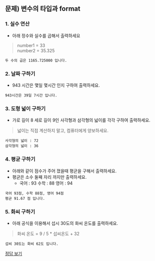 ## 문제) 변수의 타입과 format

### 1. 실수 연산
* 아래 정수와 실수를 곱해서 출력하세요

> number1 = 33  
> number2 = 35.325
 
```
두 수의 곱은 1165.725000 입니다.
```

### 2. 날짜 구하기 
* 943 시간은 몇일 몇시간 인지 구하여 출력하세요.

 
```
943시간은 39일 7시간 입니다.
```


### 3. 도형 넓이 구하기 
* 가로 길이 8 세로 길이 9인 사각형과 삼각형의 넓이를 각각 구하여 출력하세요.
> 넓이는 직접 계산하지 말고, 컴퓨터에게 양보하세요.  


```
사각형의 넓이 : 72
삼각형의 넓이 : 36
```

### 4. 평균 구하기
* 아래와 같이 점수가 주어 졌을때 평균을 구해서 출력하세요. 
* 평균은 소수 둘째 자리 까지만 출력하세요.
	* 국어 : 93 수학 : 88 영어 : 94 

```
국어 93점, 수학 88점, 영어 94점
평균 91.67 점 입니다.
```

### 5. 화씨 구하기 
* 아래 공식을 이용해서 섭시 30도의 화씨 온도를 출력하세요. 

> 화씨 온도 = 9 / 5 * 섭씨온도 + 32

```
섭씨 30도는 화씨 62도 입니다.
```

[정답 보기](quiz02.py)

